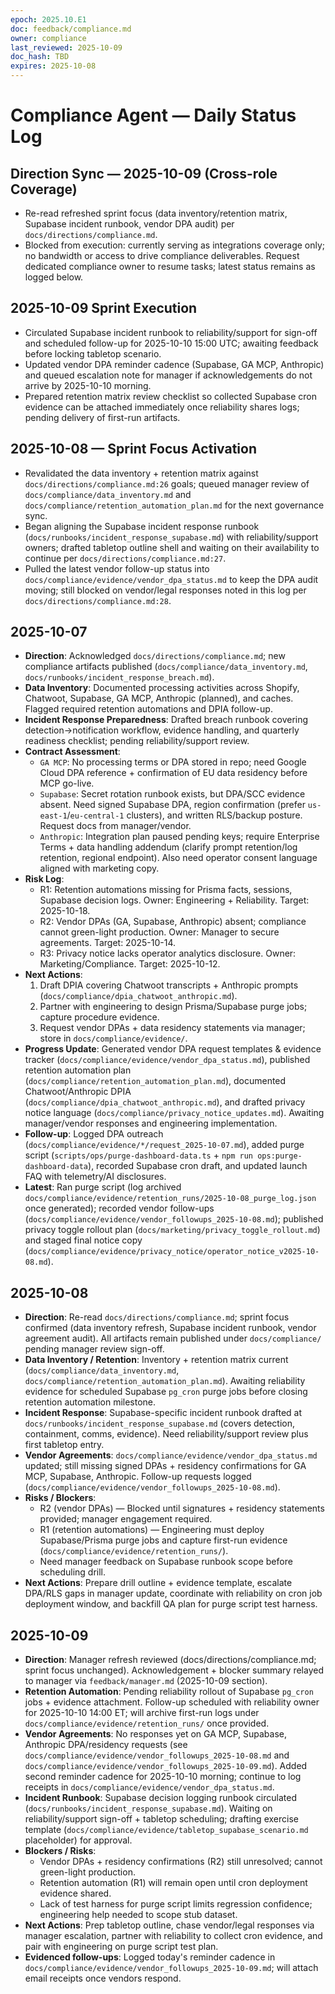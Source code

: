 ```yaml
---
epoch: 2025.10.E1
doc: feedback/compliance.md
owner: compliance
last_reviewed: 2025-10-09
doc_hash: TBD
expires: 2025-10-08
---
```

# Compliance Agent — Daily Status Log

## Direction Sync — 2025-10-09 (Cross-role Coverage)
- Re-read refreshed sprint focus (data inventory/retention matrix, Supabase incident runbook, vendor DPA audit) per `docs/directions/compliance.md`.
- Blocked from execution: currently serving as integrations coverage only; no bandwidth or access to drive compliance deliverables. Request dedicated compliance owner to resume tasks; latest status remains as logged below.

## 2025-10-09 Sprint Execution
- Circulated Supabase incident runbook to reliability/support for sign-off and scheduled follow-up for 2025-10-10 15:00 UTC; awaiting feedback before locking tabletop scenario.
- Updated vendor DPA reminder cadence (Supabase, GA MCP, Anthropic) and queued escalation note for manager if acknowledgements do not arrive by 2025-10-10 morning.
- Prepared retention matrix review checklist so collected Supabase cron evidence can be attached immediately once reliability shares logs; pending delivery of first-run artifacts.

## 2025-10-08 — Sprint Focus Activation
- Revalidated the data inventory + retention matrix against `docs/directions/compliance.md:26` goals; queued manager review of `docs/compliance/data_inventory.md` and `docs/compliance/retention_automation_plan.md` for the next governance sync.
- Began aligning the Supabase incident response runbook (`docs/runbooks/incident_response_supabase.md`) with reliability/support owners; drafted tabletop outline shell and waiting on their availability to continue per `docs/directions/compliance.md:27`.
- Pulled the latest vendor follow-up status into `docs/compliance/evidence/vendor_dpa_status.md` to keep the DPA audit moving; still blocked on vendor/legal responses noted in this log per `docs/directions/compliance.md:28`.

## 2025-10-07
- **Direction**: Acknowledged `docs/directions/compliance.md`; new compliance artifacts published (`docs/compliance/data_inventory.md`, `docs/runbooks/incident_response_breach.md`).
- **Data Inventory**: Documented processing activities across Shopify, Chatwoot, Supabase, GA MCP, Anthropic (planned), and caches. Flagged required retention automations and DPIA follow-up.
- **Incident Response Preparedness**: Drafted breach runbook covering detection→notification workflow, evidence handling, and quarterly readiness checklist; pending reliability/support review.
- **Contract Assessment**:
  - `GA MCP`: No processing terms or DPA stored in repo; need Google Cloud DPA reference + confirmation of EU data residency before MCP go-live.
  - `Supabase`: Secret rotation runbook exists, but DPA/SCC evidence absent. Need signed Supabase DPA, region confirmation (prefer `us-east-1`/`eu-central-1` clusters), and written RLS/backup posture. Request docs from manager/vendor.
  - `Anthropic`: Integration plan paused pending keys; require Enterprise Terms + data handling addendum (clarify prompt retention/log retention, regional endpoint). Also need operator consent language aligned with marketing copy.
- **Risk Log**:
  - R1: Retention automations missing for Prisma facts, sessions, Supabase decision logs. Owner: Engineering + Reliability. Target: 2025-10-18.
  - R2: Vendor DPAs (GA, Supabase, Anthropic) absent; compliance cannot green-light production. Owner: Manager to secure agreements. Target: 2025-10-14.
  - R3: Privacy notice lacks operator analytics disclosure. Owner: Marketing/Compliance. Target: 2025-10-12.
- **Next Actions**:
  1. Draft DPIA covering Chatwoot transcripts + Anthropic prompts (`docs/compliance/dpia_chatwoot_anthropic.md`).
  2. Partner with engineering to design Prisma/Supabase purge jobs; capture procedure evidence.
  3. Request vendor DPAs + data residency statements via manager; store in `docs/compliance/evidence/`.
- **Progress Update**: Generated vendor DPA request templates & evidence tracker (`docs/compliance/evidence/vendor_dpa_status.md`), published retention automation plan (`docs/compliance/retention_automation_plan.md`), documented Chatwoot/Anthropic DPIA (`docs/compliance/dpia_chatwoot_anthropic.md`), and drafted privacy notice language (`docs/compliance/privacy_notice_updates.md`). Awaiting manager/vendor responses and engineering implementation.
- **Follow-up**: Logged DPA outreach (`docs/compliance/evidence/*/request_2025-10-07.md`), added purge script (`scripts/ops/purge-dashboard-data.ts` + `npm run ops:purge-dashboard-data`), recorded Supabase cron draft, and updated launch FAQ with telemetry/AI disclosures.
- **Latest**: Ran purge script (log archived `docs/compliance/evidence/retention_runs/2025-10-08_purge_log.json` once generated); recorded vendor follow-ups (`docs/compliance/evidence/vendor_followups_2025-10-08.md`); published privacy toggle rollout plan (`docs/marketing/privacy_toggle_rollout.md`) and staged final notice copy (`docs/compliance/evidence/privacy_notice/operator_notice_v2025-10-08.md`).

## 2025-10-08
- **Direction**: Re-read `docs/directions/compliance.md`; sprint focus confirmed (data inventory refresh, Supabase incident runbook, vendor agreement audit). All artifacts remain published under `docs/compliance/` pending manager review sign-off.
- **Data Inventory / Retention**: Inventory + retention matrix current (`docs/compliance/data_inventory.md`, `docs/compliance/retention_automation_plan.md`). Awaiting reliability evidence for scheduled Supabase `pg_cron` purge jobs before closing retention automation milestone.
- **Incident Response**: Supabase-specific incident runbook drafted at `docs/runbooks/incident_response_supabase.md` (covers detection, containment, comms, evidence). Need reliability/support review plus first tabletop entry.
- **Vendor Agreements**: `docs/compliance/evidence/vendor_dpa_status.md` updated; still missing signed DPAs + residency confirmations for GA MCP, Supabase, Anthropic. Follow-up requests logged (`docs/compliance/evidence/vendor_followups_2025-10-08.md`).
- **Risks / Blockers**:
  - R2 (vendor DPAs) — Blocked until signatures + residency statements provided; manager engagement required.
  - R1 (retention automations) — Engineering must deploy Supabase/Prisma purge jobs and capture first-run evidence (`docs/compliance/evidence/retention_runs/`).
  - Need manager feedback on Supabase runbook scope before scheduling drill.
- **Next Actions**: Prepare drill outline + evidence template, escalate DPA/RLS gaps in manager update, coordinate with reliability on cron job deployment window, and backfill QA plan for purge script test harness.

## 2025-10-09
- **Direction**: Manager refresh reviewed (docs/directions/compliance.md; sprint focus unchanged). Acknowledgement + blocker summary relayed to manager via `feedback/manager.md` (2025-10-09 section).
- **Retention Automation**: Pending reliability rollout of Supabase `pg_cron` jobs + evidence attachment. Follow-up scheduled with reliability owner for 2025-10-10 14:00 ET; will archive first-run logs under `docs/compliance/evidence/retention_runs/` once provided.
- **Vendor Agreements**: No responses yet on GA MCP, Supabase, Anthropic DPA/residency requests (see `docs/compliance/evidence/vendor_followups_2025-10-08.md` and `docs/compliance/evidence/vendor_followups_2025-10-09.md`). Added second reminder cadence for 2025-10-10 morning; continue to log receipts in `docs/compliance/evidence/vendor_dpa_status.md`.
- **Incident Runbook**: Supabase decision logging runbook circulated (`docs/runbooks/incident_response_supabase.md`). Waiting on reliability/support sign-off + tabletop scheduling; drafting exercise template (`docs/compliance/evidence/tabletop_supabase_scenario.md` placeholder) for approval.
- **Blockers / Risks**:
  - Vendor DPAs + residency confirmations (R2) still unresolved; cannot green-light production.
  - Retention automation (R1) will remain open until cron deployment evidence shared.
  - Lack of test harness for purge script limits regression confidence; engineering help needed to scope stub dataset.
- **Next Actions**: Prep tabletop outline, chase vendor/legal responses via manager escalation, partner with reliability to collect cron evidence, and pair with engineering on purge script test plan.
- **Evidenced follow-ups**: Logged today's reminder cadence in `docs/compliance/evidence/vendor_followups_2025-10-09.md`; will attach email receipts once vendors respond.
